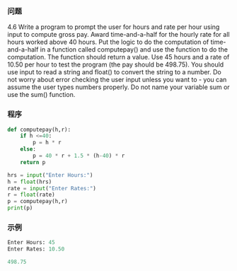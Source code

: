 ### 问题
4.6 Write a program to prompt the user for hours and rate per hour using input to compute gross pay. Award time-and-a-half for the hourly rate for all hours worked above 40 hours. Put the logic to do the computation of time-and-a-half in a function called computepay() and use the function to do the computation. The function should return a value. Use 45 hours and a rate of 10.50 per hour to test the program (the pay should be 498.75). You should use input to read a string and float() to convert the string to a number. Do not worry about error checking the user input unless you want to - you can assume the user types numbers properly. Do not name your variable sum or use the sum() function.
### 程序
```python
def computepay(h,r):
    if h <=40:
        p = h * r
    else:
        p = 40 * r + 1.5 * (h-40) * r
    return p

hrs = input("Enter Hours:")
h = float(hrs)
rate = input("Enter Rates:")
r = float(rate)
p = computepay(h,r)
print(p)
```

### 示例
```python
Enter Hours: 45
Enter Rates: 10.50

498.75
```
